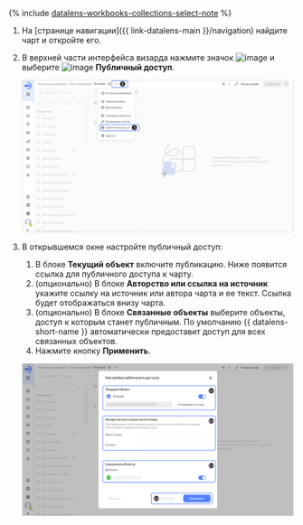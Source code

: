 
{% include [datalens-workbooks-collections-select-note](./datalens-workbooks-collections-select-note.md) %}


1. На [странице навигации]({{ link-datalens-main }}/navigation) найдите чарт и откройте его.
1. В верхней части интерфейса визарда нажмите значок ![image](../../../_assets/console-icons/ellipsis.svg) и выберите ![image](../../../_assets/console-icons/globe.svg) **Публичный доступ**.

   ![screen03](../../../_assets/datalens/concepts/datalens-public/screen03.png)

1. В открывшемся окне настройте публичный доступ:

   1. В блоке **Текущий объект** включите публикацию. Ниже появится ссылка для публичного доступа к чарту.
   1. (опционально) В блоке **Авторство или ссылка на источник** укажите ссылку на источник или автора чарта и ее текст. Ссылка будет отображаться внизу чарта.
   1. (опционально) В блоке **Связанные объекты** выберите объекты, доступ к которым станет публичным. По умолчанию {{ datalens-short-name }} автоматически предоставит доступ для всех связанных объектов.
   1. Нажмите кнопку **Применить**.
   
   ![screen04](../../../_assets/datalens/concepts/datalens-public/screen04.png)
